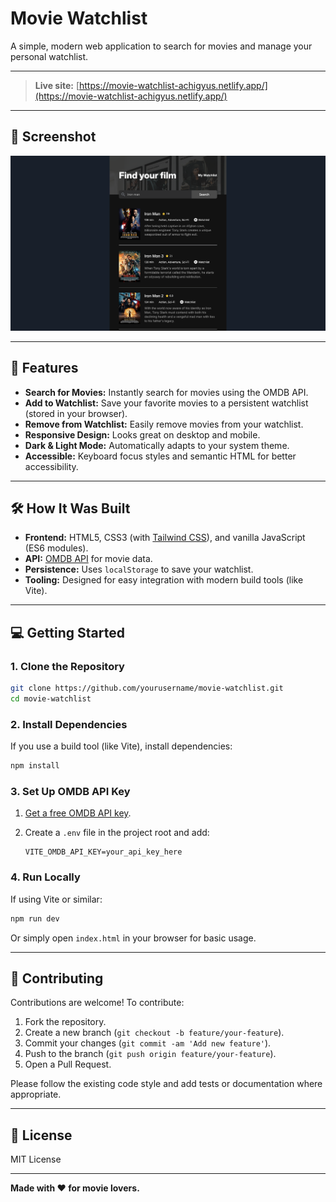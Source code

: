 # Movie Watchlist

A simple, modern web application to search for movies and manage your personal watchlist.

---

> **Live site:** [https://movie-watchlist-achigyus.netlify.app/](https://movie-watchlist-achigyus.netlify.app/)

---

## 📸 Screenshot

![Movie Watchlist Screenshot](/screenshot.png)

---


## 🚀 Features

- **Search for Movies:** Instantly search for movies using the OMDB API.
- **Add to Watchlist:** Save your favorite movies to a persistent watchlist (stored in your browser).
- **Remove from Watchlist:** Easily remove movies from your watchlist.
- **Responsive Design:** Looks great on desktop and mobile.
- **Dark & Light Mode:** Automatically adapts to your system theme.
- **Accessible:** Keyboard focus styles and semantic HTML for better accessibility.

---

## 🛠️ How It Was Built

- **Frontend:** HTML5, CSS3 (with [Tailwind CSS](https://tailwindcss.com/)), and vanilla JavaScript (ES6 modules).
- **API:** [OMDB API](https://www.omdbapi.com/) for movie data.
- **Persistence:** Uses `localStorage` to save your watchlist.
- **Tooling:** Designed for easy integration with modern build tools (like Vite).

---

## 💻 Getting Started

### 1. Clone the Repository

```bash
git clone https://github.com/yourusername/movie-watchlist.git
cd movie-watchlist
```

### 2. Install Dependencies

If you use a build tool (like Vite), install dependencies:

```bash
npm install
```

### 3. Set Up OMDB API Key

1. [Get a free OMDB API key](https://www.omdbapi.com/apikey.aspx).
2. Create a `.env` file in the project root and add:

    ```
    VITE_OMDB_API_KEY=your_api_key_here
    ```

### 4. Run Locally

If using Vite or similar:

```bash
npm run dev
```

Or simply open `index.html` in your browser for basic usage.

---

## 🤝 Contributing

Contributions are welcome! To contribute:

1. Fork the repository.
2. Create a new branch (`git checkout -b feature/your-feature`).
3. Commit your changes (`git commit -am 'Add new feature'`).
4. Push to the branch (`git push origin feature/your-feature`).
5. Open a Pull Request.

Please follow the existing code style and add tests or documentation where appropriate.

---

## 📄 License

MIT License

---

**Made with ❤️ for movie lovers.**
